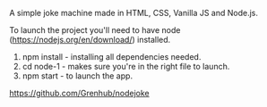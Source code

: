 A simple joke machine made in HTML, CSS, Vanilla JS and Node.js.

To launch the project you'll need to have node (https://nodejs.org/en/download/) installed.

1. npm install - installing all dependencies needed.
2. cd node-1 - makes sure you're in the right file to launch.
3. npm start - to launch the app.

https://github.com/Grenhub/nodejoke

